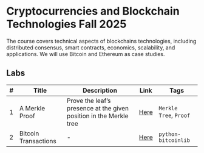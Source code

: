 # Cryptocurrencies and Blockchain Technologies Fall 2025

The course covers technical aspects of blockchains technologies, including distributed consensus, smart contracts, economics, scalability, and applications. We will use Bitcoin and Ethereum as case studies.

## Labs


| # | Title | Description | Link | Tags |
| - | - | - | - | - |
| 1 | A Merkle Proof | Prove the leaf’s presence at the given position in the Merkle tree | [Here](labs/proj-1) | `Merkle Tree`, `Proof` |
| 2| Bitcoin Transactions | - | [Here](labs/proj-2) | `python-bitcoinlib` |
